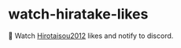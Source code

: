 # watch-hiratake-likes

👀 Watch [Hirotaisou2012](https://twitter.com/Hirotaisou2012) likes and notify to discord.
